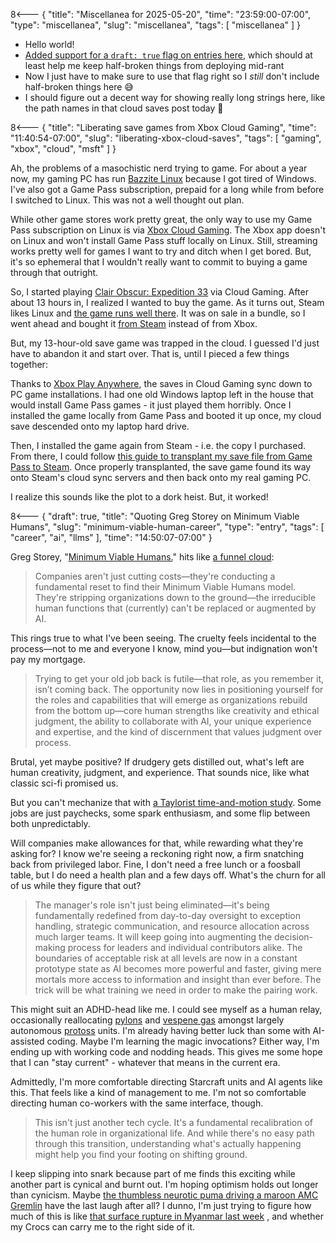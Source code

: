 8<--- { "title": "Miscellanea for 2025-05-20", "time": "23:59:00-07:00", "type": "miscellanea", "slug": "miscellanea", "tags": [ "miscellanea" ] }

- Hello world!
- [Added support for a `draft: true` flag on entries here](https://github.com/lmorchard/blog.lmorchard.com/commit/954919050fca61d04d6e89beec96b0ea374ba74d), which should at least help me keep half-broken things from deploying mid-rant
- Now I just have to make sure to use that flag right so I *still* don't include half-broken things here 😅
- I should figure out a decent way for showing really long strings here, like the path names in that cloud saves post today 🤔

8<--- { "title": "Liberating save games from Xbox Cloud Gaming", "time": "11:40:54-07:00", "slug": "liberating-xbox-cloud-saves", "tags": [ "gaming", "xbox", "cloud", "msft" ] }

Ah, the problems of a masochistic nerd trying to game. For about a year now, my gaming PC has run [Bazzite Linux](https://bazzite.gg/) because I got tired of Windows. I've also got a Game Pass subscription, prepaid for a long while from before I switched to Linux. This was not a well thought out plan.

While other game stores work pretty great, the only way to use my Game Pass subscription on Linux is via [Xbox Cloud Gaming](https://www.xbox.com/en-us/play). The Xbox app doesn't on Linux and won't install Game Pass stuff locally on Linux. Still, streaming works pretty well for games I want to try and ditch when I get bored. But, it's so ephemeral that I wouldn't really want to commit to buying a game through that outright.

So, I started playing [Clair Obscur: Expedition 33](https://www.xbox.com/en-US/games/store/clair-obscur-expedition-33/9PPT8K6GQHRZ/0010) via Cloud Gaming. After about 13 hours in, I realized I wanted to buy the game. As it turns out, Steam likes Linux and [the game runs well there](https://www.protondb.com/app/1903340). It was on sale in a bundle, so I went ahead and bought it [from Steam](https://store.steampowered.com/app/1903340/Clair_Obscur_Expedition_33/)  instead of from Xbox.

But, my 13-hour-old save game was trapped in the cloud. I guessed I'd just have to abandon it and start over. That is, until I pieced a few things together:

Thanks to [Xbox Play Anywhere](https://www.xbox.com/en-US/games/xbox-play-anywhere), the saves in Cloud Gaming sync down to PC game installations. I had one old Windows laptop left in the house that would install Game Pass games - it just played them horribly. Once I installed the game locally from Game Pass and booted it up once, my cloud save descended onto my laptop hard drive.

Then, I installed the game again from Steam - i.e. the copy I purchased. From there, I could follow [this guide to transplant my save file from Game Pass to Steam](https://steamcommunity.com/app/1903340/discussions/0/592895445665061488/). Once properly transplanted, the save game found its way onto Steam's cloud sync servers and then back onto my real gaming PC.

<!--
For posterity, in case that thread goes away, I copied from the newest modified directory here: ```C:\Users\me\AppData\Local\Packages\KeplerInteractive.Expedition33_ymj30pw7xe604\SystemAppData\wgs\00090000044E48CB_000000000000000000000000697F9EC3```

And I copied to here: ```C:\Users\me\AppData\Local\Sandfall\Saved\SaveGames\76561198015267336```

Oh, and it needed renaming to `EXPEDITION_0.sav` - easy peasy. 
-->

I realize this sounds like the plot to a dork heist. But, it worked!

8<--- { "draft": true, "title": "Quoting Greg Storey on Minimum Viable Humans", "slug": "minimum-viable-human-career", "type": "entry", "tags": [ "career", "ai", "llms" ], "time": "14:50:07-07:00" }

Greg Storey, "[Minimum Viable Humans.](https://brilliantcrank.com/minimum-viable-humans/)" hits like [a funnel cloud](https://blog.lmorchard.com/2025/05/15/quoting-will-larson-on-career-advice-in/index.html):

> Companies aren't just cutting costs—they're conducting a fundamental reset to find their Minimum Viable Humans model. They're stripping organizations down to the ground—the irreducible human functions that (currently) can't be replaced or augmented by AI.

This rings true to what I've been seeing. The cruelty feels incidental to the process—not to me and everyone I know, mind you—but indignation won't pay my mortgage.

> Trying to get your old job back is futile—that role, as you remember it, isn’t coming back. The opportunity now lies in positioning yourself for the roles and capabilities that will emerge as organizations rebuild from the bottom up—core human strengths like creativity and ethical judgment, the ability to collaborate with AI, your unique experience and expertise, and the kind of discernment that values judgment over process.

Brutal, yet maybe positive? If drudgery gets distilled out, what's left are human creativity, judgment, and experience. That sounds nice, like what classic sci-fi promised us.

But you can't mechanize that with [a Taylorist time-and-motion study](https://en.wikipedia.org/wiki/Time_and_motion_study). Some jobs are just paychecks, some spark enthusiasm, and some flip between both unpredictably.

Will companies make allowances for that, while rewarding what they're asking for? I know we're seeing a reckoning right now, a firm snatching back from privileged labor. Fine, I don't need a free lunch or a foosball table, but I do need a health plan and a few days off. What's the churn for all of us while they figure that out?

> The manager's role isn't just being eliminated—it's being fundamentally redefined from day-to-day oversight to exception handling, strategic communication, and resource allocation across much larger teams. It will keep going into augmenting the decision-making process for leaders and individual contributors alike. The boundaries of acceptable risk at all levels are now in a constant prototype state as AI becomes more powerful and faster, giving mere mortals more access to information and insight than ever before. The trick will be what training we need in order to make the pairing work.

This might suit an ADHD-head like me. I could see myself as a human relay, occasionally reallocating [pylons](https://starcraft.fandom.com/wiki/Pylon) and [vespene gas](https://starcraft.fandom.com/wiki/Vespene_gas) amongst largely autonomous [protoss](https://starcraft.fandom.com/wiki/Protoss) units. I'm already having better luck than some with AI-assisted coding. Maybe I'm learning the magic invocations? Either way, I'm ending up with working code and nodding heads. This gives me some hope that I can "stay current" - whatever that means in the current era.

Admittedly, I'm more comfortable directing Starcraft units and AI agents like this. That feels like a kind of management to me. I'm not so comfortable directing human co-workers with the same interface, though.

> This isn't just another tech cycle. It's a fundamental recalibration of the human role in organizational life. And while there's no easy path through this transition, understanding what's actually happening might help you find your footing on shifting ground.

I keep slipping into snark because part of me finds this exciting while another part is cynical and burnt out. I'm hoping optimism holds out longer than cynicism. Maybe [the thumbless neurotic puma driving a maroon AMC Gremlin](https://monkeybagel.com/pumas.html) have the last laugh after all? I dunno, I'm just trying to figure how much of this is like [that surface rupture in Myanmar last week](https://www.livescience.com/planet-earth/earthquakes/first-of-its-kind-video-captures-the-terrifying-moment-the-ground-tore-apart-during-major-myanmar-earthquake) , and whether my Crocs can carry me to the right side of it.
